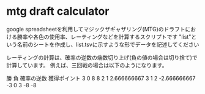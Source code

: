# mtg draft calculator
google spreadsheetを利用してマジックザギャザリング(MTG)のドラフトにおける勝率や各色の使用率、レーティングなどを計算するスクリプトです
"list"という名前のシートを作成し、list.tsvに示すような形でデータを記述してください

レーティングの計算は、確率の逆数の端数切り上げ(負の値の場合は切り捨て)で計算しています。
例えば、三回戦の場合は以下のようになります。
			
勝	負	確率の逆数	獲得ポイント
3	0	8	8
2	1	2.666666667	3
1	2	-2.666666667	-3
0	3	-8	-8
